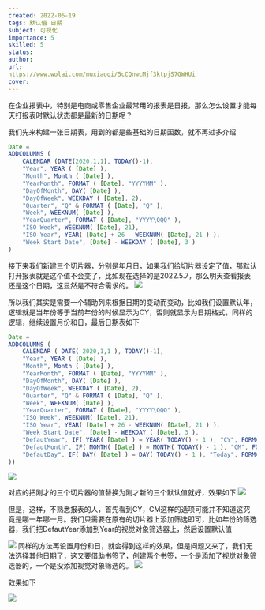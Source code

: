```yaml
---
created: 2022-06-19
tags: 默认值 日期
subject: 可视化
importance: 5
skilled: 5
status:
author:
url:
https://www.wolai.com/muxiaoqi/5cCQnwcMjf3ktpjS7GWHUi
cover: 
---
```



在企业报表中，特别是电商或零售企业最常用的报表是日报，那么怎么设置才能每天打报表时默认状态都是最新的日期呢？

我们先来构建一张日期表，用到的都是些基础的日期函数，就不再过多介绍

```js
Date = 
ADDCOLUMNS (
    CALENDAR (DATE(2020,1,1), TODAY()-1),
    "Year", YEAR ( [Date] ),
    "Month", Month ( [Date] ),
    "YearMonth", FORMAT ( [Date], "YYYYMM" ),
    "DayOfMonth", DAY( [Date] ),
    "DayOfWeek", WEEKDAY ( [Date], 2),
    "Quarter", "Q" & FORMAT ( [Date], "Q" ),
    "Week", WEEKNUM( [Date] ),
    "YearQuarter", FORMAT ( [Date], "YYYY\QQQ" ),
    "ISO Week", WEEKNUM( [Date], 21),
    "ISO Year", YEAR( [Date] + 26 - WEEKNUM( [Date], 21 ) ),
    "Week Start Date", [Date] - WEEKDAY ( [Date], 3 )
)
```

接下来我们新建三个切片器，分别是年月日，如果我们给切片器设定了值，那默认打开报表就是这个值不会变了，比如现在选择的是2022.5.7，那么明天查看报表还是这个日期，这显然是不符合需求的。
![](https://s2.loli.net/2022/05/08/4MDzZcjtXprU3Rn.png)


所以我们其实是需要一个辅助列来根据日期的变动而变动，比如我们设置默认年，逻辑就是当年份等于当前年份的时候显示为CY，否则就显示为日期格式，同样的逻辑，继续设置月份和日，最后日期表如下

```js
Date = 
ADDCOLUMNS (
    CALENDAR ( DATE( 2020,1,1 ), TODAY()-1),
    "Year", YEAR ( [Date] ),
    "Month", Month ( [Date] ),
    "YearMonth", FORMAT ( [Date], "YYYYMM" ),
    "DayOfMonth", DAY( [Date] ),
    "DayOfWeek", WEEKDAY ( [Date], 2),
    "Quarter", "Q" & FORMAT ( [Date], "Q" ),
    "Week", WEEKNUM( [Date] ),
    "YearQuarter", FORMAT ( [Date], "YYYY\QQQ" ),
    "ISO Week", WEEKNUM( [Date], 21),
    "ISO Year", YEAR( [Date] + 26 - WEEKNUM( [Date], 21 ) ),
    "Week Start Date", [Date] - WEEKDAY ( [Date], 3 ),
    "DefautYear", IF( YEAR( [Date] ) = YEAR( TODAY() - 1 ), "CY", FORMAT( [Date], "YYYY/MM/DD" ) ),
    "DefautMonth", IF( MONTH( [Date] ) = MONTH( TODAY() - 1 ), "CM", FORMAT( [Date], "mm" ) ),
    "DefautDay", IF( DAY( [Date] ) = DAY( TODAY() - 1 ), "Today", FORMAT( [Date], "dd" )
))
```
![](https://s2.loli.net/2022/05/08/2fDrat3IHCMjTcR.png)


对应的把刚才的三个切片器的值替换为刚才新的三个默认值就好，效果如下
![](https://s2.loli.net/2022/05/08/UvR1dj7ws4TA8i2.png)



但是，这样，不熟悉报表的人，首先看到CY，CM这样的选项可能并不知道这究竟是哪一年哪一月。我们只需要在原有的切片器上添加筛选即可，比如年份的筛选器，我们把DefautYear添加到Year的视觉对象筛选器上，然后设置默认值

![](https://s2.loli.net/2022/05/08/2fDrat3IHCMjTcR.png)
同样的方法再设置月份和日，就会得到这样的效果，但是问题又来了，我们无法选择其他日期了，这又要借助书签了，创建两个书签，一个是添加了视觉对象筛选器的，一个是没添加视觉对象筛选的。
![](https://s2.loli.net/2022/05/08/vdPjDuLnoOZwEHg.png)


效果如下

![](https://s2.loli.net/2022/05/08/vdPjDuLnoOZwEHg.png)
